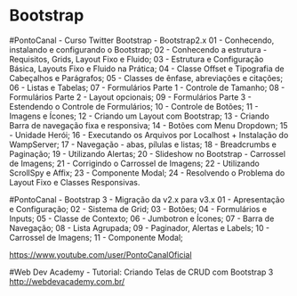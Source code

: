 # Bootstrap

#PontoCanal - Curso Twitter Bootstrap - Bootstrap2.x
01 - Conhecendo, instalando e configurando o Bootstrap;
02 - Conhecendo a estrutura - Requisitos, Grids, Layout Fixo e Fluido; 
03 - Estrutura e Configuração Básica, Layouts Fixo e Fluido na Prática;
04 - Classe Offset e Tipografia de Cabeçalhos e Parágrafos;
05 - Classes de ênfase, abreviações e citações;
06 - Listas e Tabelas;
07 - Formulários Parte 1 - Controle de Tamanho;
08 - Formulários Parte 2 - Layout opcionais;
09 - Formulários Parte 3 - Estendendo o Controle de Formulários;
10 - Controle de Botões;
11 - Imagens e Ícones;
12 - Criando um Layout com Bootstrap;
13 - Criando Barra de navegação fixa e responsiva;
14 - Botões com Menu Dropdown;
15 - Unidade Herói;
16 - Executando os Arquivos por Localhost + Instalação do WampServer;
17 - Navegação - abas, pílulas e listas;
18 - Breadcrumbs e Paginação;
19 - Utilizando Alertas;
20 - Slideshow no Bootstrap - Carrossel de Imagens;
21 - Corrigindo o Carrossel de Imagens;
22 - Utilizando ScrollSpy e Affix;
23 - Componente Modal;
24 - Resolvendo o Problema do Layout Fixo e Classes Responsivas. 


#PontoCanal - Bootstrap 3 - Migração da v2.x para v3.x
01 - Apresentação e Configuração;
02 - Sistema de Grid;
03 - Botões;
04 - Formulários e Inputs;
05 - Classe de Contexto;
06 - Jumbotron e Ícones;
07 - Barra de Navegação;
08 - Lista Agrupada;
09 - Paginador, Alertas e Labels;
10 - Carrossel de Imagens;
11 - Componente Modal;

https://www.youtube.com/user/PontoCanalOficial



#Web Dev Academy - Tutorial: Criando Telas de CRUD com Bootstrap 3
http://webdevacademy.com.br/
